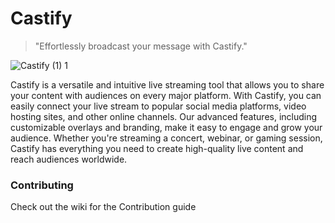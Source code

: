 # Castify

> "Effortlessly broadcast your message with Castify."

![Castify (1) 1](https://user-images.githubusercontent.com/67658523/233520192-7da129b5-88fa-46ac-bbc9-42e50f8bac3e.svg)

Castify is a versatile and intuitive live streaming tool that allows you to share your content with audiences on every major platform. With Castify, you can easily connect your live stream to popular social media platforms, video hosting sites, and other online channels. Our advanced features, including customizable overlays and branding, make it easy to engage and grow your audience. Whether you're streaming a concert, webinar, or gaming session, Castify has everything you need to create high-quality live content and reach audiences worldwide.

### Contributing

Check out the wiki for the Contribution guide
